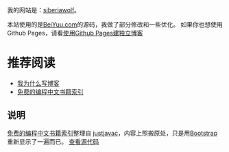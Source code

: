 我的网站是：[siberiawolf](http://siberiawolf.com)。

本站使用的是[BeiYuu.com](http://beiyuu.com)的源码，我做了部分修改和一些优化。
如果你也想使用Github Pages，请看[使用Github Pages建独立博客](http://siberiawolf.com/beiyuu-github-pages)

# 推荐阅读
* [我为什么写博客](http://beiyuu.com/why-blog)
* [免费的编程中文书籍索引](http://siberiawolf.com/free_programming/index.html)

## 说明
[免费的编程中文书籍索引](http://siberiawolf.com/free_programming/index.html)整理自
[justjavac](https://github.com/justjavac/free-programming-books-zh_CN)，内容上照搬原处，只是用[Bootstrap](http://getbootstrap.com/)重新显示了一遍而已。
[查看源代码](https://github.com/siberiawolf/siberiawolf.github.io/tree/master/free_programming)

